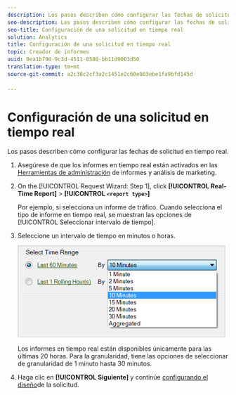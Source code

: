 ```yaml
---
description: Los pasos describen cómo configurar las fechas de solicitud en tiempo real.
seo-description: Los pasos describen cómo configurar las fechas de solicitud en tiempo real.
seo-title: Configuración de una solicitud en tiempo real
solution: Analytics
title: Configuración de una solicitud en tiempo real
topic: Creador de informes
uuid: 9ea1b790-9c3d-4511-8580-bb11d9003d50
translation-type: tm+mt
source-git-commit: a2c38c2cf3a2c1451e2c60e003ebe1fa9bfd145d

---
```



# Configuración de una solicitud en tiempo real

Los pasos describen cómo configurar las fechas de solicitud en tiempo real.

1. Asegúrese de que los informes en tiempo real están activados en las [Herramientas de administración](https://marketing.adobe.com/resources/help/en_US/reference/real_time_admin.html) de informes y análisis de marketing.
1. On the [!UICONTROL Request Wizard: Step 1], click **[!UICONTROL Real-Time Report]** &gt; **[!UICONTROL `<report type>`]**

   Por ejemplo, si selecciona un informe de tráfico. Cuando selecciona el tipo de informe en tiempo real, se muestran las opciones de [!UICONTROL Seleccionar intervalo de tiempo].

1. Seleccione un intervalo de tiempo en minutos o horas.

   ![Resultado (](assets/real_time_select_date.png)

   Los informes en tiempo real están disponibles únicamente para las últimas 20 horas. Para la granularidad, tiene las opciones de seleccionar de granularidad de 1 minuto hasta 30 minutos.
1. Haga clic en **[!UICONTROL Siguiente]** y continúe [configurando el diseño](../../../../analyze/report-builder/layout/layout.md#concept_D66E1C2217E24E1F837AC064C61919DB)de la solicitud.
